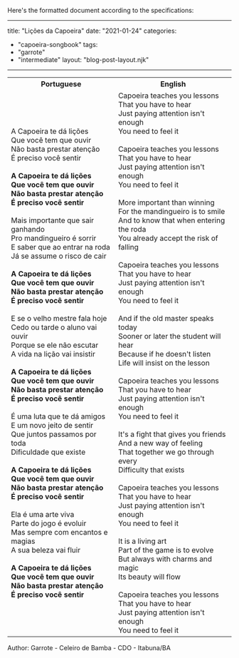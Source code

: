 Here's the formatted document according to the specifications:

---
title: "Lições da Capoeira"
date: "2021-01-24"
categories: 
  - "capoeira-songbook"
tags: 
  - "garrote"
  - "intermediate"
layout: "blog-post-layout.njk"
---

<table class="capoeira-table">
    <tr class="header-row">
        <th>Portuguese</th>
        <th>English</th>
    </tr>
    <tr>
        <td>
            A Capoeira te dá lições<br>
            Que você tem que ouvir<br>
            Não basta prestar atenção<br>
            É preciso você sentir<br>
            <br>
            <strong>A Capoeira te dá lições<br>
            Que você tem que ouvir<br>
            Não basta prestar atenção<br>
            É preciso você sentir</strong><br>
            <br>
            Mais importante que sair ganhando<br>
            Pro mandingueiro é sorrir<br>
            E saber que ao entrar na roda<br>
            Já se assume o risco de cair<br>
            <br>
            <strong>A Capoeira te dá lições<br>
            Que você tem que ouvir<br>
            Não basta prestar atenção<br>
            É preciso você sentir</strong><br>
            <br>
            E se o velho mestre fala hoje<br>
            Cedo ou tarde o aluno vai ouvir<br>
            Porque se ele não escutar<br>
            A vida na lição vai insistir<br>
            <br>
            <strong>A Capoeira te dá lições<br>
            Que você tem que ouvir<br>
            Não basta prestar atenção<br>
            É preciso você sentir</strong><br>
            <br>
            É uma luta que te dá amigos<br>
            E um novo jeito de sentir<br>
            Que juntos passamos por toda<br>
            Dificuldade que existe<br>
            <br>
            <strong>A Capoeira te dá lições<br>
            Que você tem que ouvir<br>
            Não basta prestar atenção<br>
            É preciso você sentir</strong><br>
            <br>
            Ela é uma arte viva<br>
            Parte do jogo é evoluir<br>
            Mas sempre com encantos e magias<br>
            A sua beleza vai fluir<br>
            <br>
            <strong>A Capoeira te dá lições<br>
            Que você tem que ouvir<br>
            Não basta prestar atenção<br>
            É preciso você sentir</strong>
        </td>
        <td>
            Capoeira teaches you lessons<br>
            That you have to hear<br>
            Just paying attention isn't enough<br>
            You need to feel it<br>
            <br>
            Capoeira teaches you lessons<br>
            That you have to hear<br>
            Just paying attention isn't enough<br>
            You need to feel it<br>
            <br>
            More important than winning<br>
            For the mandingueiro is to smile<br>
            And to know that when entering the roda<br>
            You already accept the risk of falling<br>
            <br>
            Capoeira teaches you lessons<br>
            That you have to hear<br>
            Just paying attention isn't enough<br>
            You need to feel it<br>
            <br>
            And if the old master speaks today<br>
            Sooner or later the student will hear<br>
            Because if he doesn't listen<br>
            Life will insist on the lesson<br>
            <br>
            Capoeira teaches you lessons<br>
            That you have to hear<br>
            Just paying attention isn't enough<br>
            You need to feel it<br>
            <br>
            It's a fight that gives you friends<br>
            And a new way of feeling<br>
            That together we go through every<br>
            Difficulty that exists<br>
            <br>
            Capoeira teaches you lessons<br>
            That you have to hear<br>
            Just paying attention isn't enough<br>
            You need to feel it<br>
            <br>
            It is a living art<br>
            Part of the game is to evolve<br>
            But always with charms and magic<br>
            Its beauty will flow<br>
            <br>
            Capoeira teaches you lessons<br>
            That you have to hear<br>
            Just paying attention isn't enough<br>
            You need to feel it
        </td>
    </tr>
</table>

<figcaption>
Author: Garrote - Celeiro de Bamba - CDO - Itabuna/BA
</figcaption>